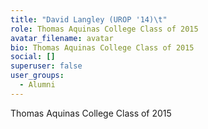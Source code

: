 ```yaml
---
title: "David Langley (UROP '14)\t"
role: Thomas Aquinas College Class of 2015
avatar_filename: avatar
bio: Thomas Aquinas College Class of 2015
social: []
superuser: false
user_groups:
  - Alumni
---
```

Thomas Aquinas College Class of 2015
